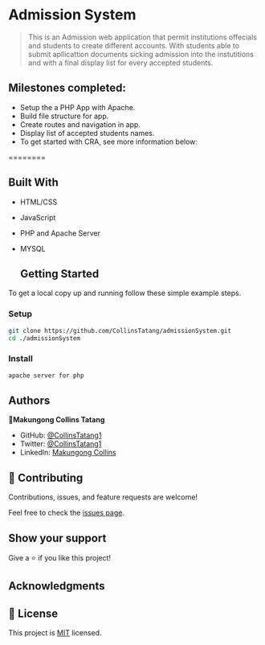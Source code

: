 # Admission System

> This is an Admission web application that permit institutions offecials and students to create different accounts. With students able to submit apllicattion documents sicking admission into the instutitions and with a final display list for every accepted students.

## Milestones completed:
- Setup the a PHP App with Apache.
- Build file structure for app.
- Create routes and navigation in app.
- Display list of accepted students names.
- To get started with CRA, see more information below:
  
========

## Built With

- HTML/CSS
- JavaScript
- PHP and Apache Server
- MYSQL

   ## Getting Started

To get a local copy up and running follow these simple example steps.


### Setup

```bash
git clone https://github.com/CollinsTatang/admissionSystem.git
cd ./admissionSystem
```

### Install

```bash
apache server for php
```

## Authors

👤**Makungong Collins Tatang**

- GitHub: [@CollinsTatang1](https://github.com/CollinsTatang)
- Twitter: [@CollinsTatang1](https://twitter.com/CollinsTatang1)
- LinkedIn: [Makungong Collins](https://www.linkedin.com/in/makungong-collins/)

## 🤝 Contributing

Contributions, issues, and feature requests are welcome!

Feel free to check the [issues page](../../issues/).

## Show your support

Give a ⭐️ if you like this project!

## Acknowledgments

## 📝 License

This project is [MIT](./LICENSE) licensed.